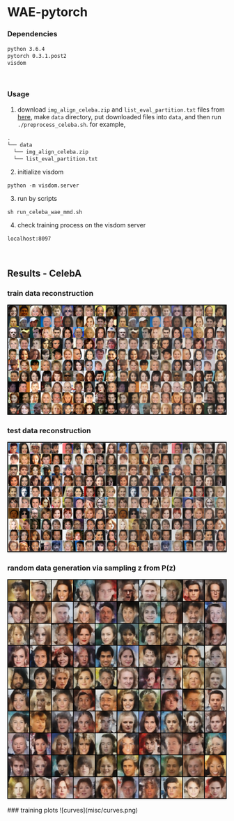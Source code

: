 # WAE-pytorch

### Dependencies
```
python 3.6.4
pytorch 0.3.1.post2
visdom
```
<br>

### Usage
1. download ```img_align_celeba.zip``` and ```list_eval_partition.txt``` files from [here], make ```data``` directory, put downloaded files into ```data```, and then run ```./preprocess_celeba.sh```. for example,
```
.
└── data
  └── img_align_celeba.zip
  └── list_eval_partition.txt
```
2. initialize visdom
```
python -m visdom.server
```
3. run by scripts
```
sh run_celeba_wae_mmd.sh
```
4. check training process on the visdom server
```
localhost:8097
```
<br>

## Results - CelebA
### train data reconstruction
![train_recon](misc/train_reconstruction.jpg)
### test data reconstruction
![test_recon](misc/test_reconstruction.jpg)
### random data generation via sampling z from P(z)
<p align="center">
<img src=misc/random_sample.jpg>
</p>
### training plots
![curves](misc/curves.png)

[here]: http://mmlab.ie.cuhk.edu.hk/projects/CelebA.html
